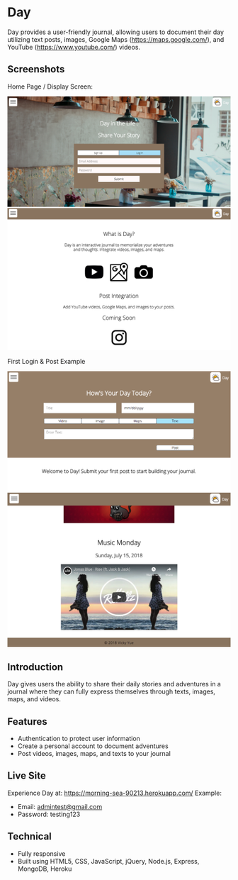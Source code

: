 # Day
Day provides a user-friendly journal, allowing users to document their day utilizing text posts, images, Google Maps (https://maps.google.com/), and YouTube (https://www.youtube.com/) videos.

## Screenshots
Home Page / Display Screen:

![Day Homepage Part 1](/public/images/homepage-1.png)
![Day Homepage Part 2](/public/images/homepage-2.png)

First Login & Post Example

![Day First Login](/public/images/first-login.png)
![Day Desktop Post Example](/public/images/posts-desktop.png)

## Introduction
Day gives users the ability to share their daily stories and adventures in a journal where they can fully express themselves through texts, images, maps, and videos.

## Features
* Authentication to protect user information
* Create a personal account to document adventures
* Post videos, images, maps, and texts to your journal

## Live Site
Experience Day at: https://morning-sea-90213.herokuapp.com/
Example:
* Email: admintest@gmail.com
* Password: testing123

## Technical
* Fully responsive
* Built using HTML5, CSS, JavaScript, jQuery, Node.js, Express, MongoDB, Heroku
